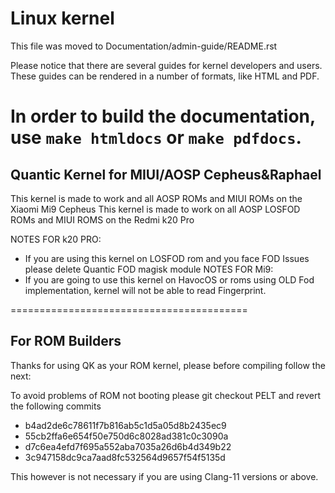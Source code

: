 Linux kernel
=========================================
This file was moved to Documentation/admin-guide/README.rst

Please notice that there are several guides for kernel developers and users.
These guides can be rendered in a number of formats, like HTML and PDF.

In order to build the documentation, use ``make htmldocs`` or
``make pdfdocs``.
=========================================
## Quantic Kernel for MIUI/AOSP Cepheus&Raphael

This kernel is made to work and all AOSP ROMs and MIUI ROMs on the Xiaomi Mi9 Cepheus
This kernel is made to work on all AOSP LOSFOD ROMs and MIUI ROMS on the Redmi k20 Pro

NOTES FOR k20 PRO:
- If you are using this kernel on LOSFOD rom and you face FOD Issues please delete Quantic FOD magisk module
NOTES FOR Mi9:
- If you are going to use this kernel on HavocOS or roms using OLD Fod implementation, kernel will not be able to read Fingerprint.

=========================================

## For ROM Builders

Thanks for using QK as your ROM kernel, please before compiling follow the next:

To avoid problems of ROM not booting please git checkout PELT and revert the following commits

- b4ad2de6c78611f7b816ab5c1d5a05d8b2435ec9
- 55cb2ffa6e654f50e750d6c8028ad381c0c3090a
- d7c6ea4efd7f695a552aba7035a26d6b4d349b22
- 3c947158dc9ca7aad8fc532564d9657f54f5135d

This however is not necessary if you are using Clang-11 versions or above.
